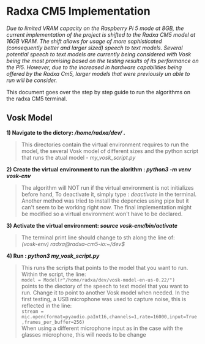 # Radxa CM5 Implementation

_Due to limited VRAM capacity on the Raspberry Pi 5 mode at 8GB, the current implementation of the project is shifted to the Radxa CM5 model at 16GB VRAM. The shift allows for usage of more sophisticated (consequently better and larger sized) speech to text models.
Several potential speech to text models are currently being considered with Vosk being the most promising based on the testing results of its performance on the Pi5. However, due to the increased in hardware capabilities being offered by the Radxa Cm5, larger models that were previously un able to run will be consider._


This document goes over the step by step guide to run the algorithms on the radxa CM5 terminal.


## Vosk Model

**1) Navigate to the dictory:  _/home/radxa/dev/_ .**
  
> This directories contain the virtual environment requires to run the model, the several Vosk model of different sizes and the python script that runs the atual model - _my_vosk_script.py_

**2) Create the virtual environment to run the alorithm : _python3 -m venv vosk-env_**

> The algorithm will NOT run if the virtual environment is not initializes before hand, To deactivate it, simply type : 
> _deactivate_ 
> in the terminal. Another method was tried to install the depencies using pipx but it can't seem to be working right now. The final implementation might be modified so a virtual environment won't have to be declared.

**3) Activate the virtual environment: _source vosk-env/bin/activate_**

> The terminal print line should change to sth along the line of: <br>
> _(vosk-env) radxa@radxa-cm5-io:~/dev$_

**4) Run : _python3 my_vosk_script.py_**

> This runs the scripts that points to the model that you want to run.
> Within the script, the line: <br> 
> `model = Model(r"/home/radxa/dev/vosk-model-en-us-0.22/")` <br> points to the diectory of the speech to text model that you want to run. Change it to point to another Vosk model when needed.
> In the first testing, a USB microphone was used to capture noise, this is reflected in the line: <br>
> `stream = mic.open(format=pyaudio.paInt16,channels=1,rate=16000,input=True,frames_per_buffer=256)` <br>
> When using a different microphone input as in the case with the glasses microphone, this will needs to be change




